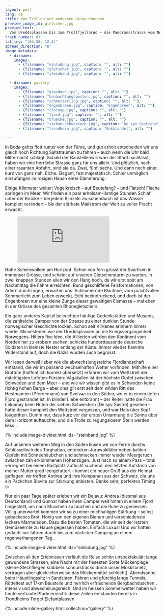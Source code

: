 ```yaml
---
layout: post
lang: de
title: Von Trollen und modernen Heimsuchungen
preview_image_id: gletscher.jpg
preview_text: |
  Vom Ureddsplassen bis zum Trollfjellbrød – die Panoramastrasse vom Nordland in den Trøndelag steckt voller Geschichten. Nach einer langen Schiffstour und dem Abstecher auf die Lofoten nehmen wir nun richtig den Heimweg unter die Räder.
track_number: 87
lat_lng: "[65.58, 12.1]"
spread_direction: "W"
image_metadata:
  - dirname:
    images:
      - {filename: "einladung.jpg", caption: "", alt: ""}
      - {filename: "gletscher.jpg", caption: "", alt: ""}
      - {filename: "steinband.jpg", caption: "", alt: ""}

  - dirname: gallery
    images:
      - {filename: "grasdach.jpg", caption: "", alt: ""}
      - {filename: "beobachtungsposten.jpg", caption: "", alt: ""}
      - {filename: "schmetterling.jpg", caption: "", alt: ""}
      - {filename: "engenbreen.jpg", caption: "Engenbreen", alt: ""}
      - {filename: "closeup.jpg", caption: "", alt: ""}
      - {filename: "fjord.jpg", caption: "", alt: ""}
      - {filename: "bruecke.jpg", caption: "", alt: ""}
      - {filename: "sieben-schwestern.jpg", caption: "De syv Søstrene", alt: ""}
      - {filename: "trondheim.jpg", caption: "Bakklandet", alt: ""}

---
```

In Bodø gehts flott runter von der Fähre, und gut erholt entscheiden wir uns gleich noch Richtung Saltstraumen zu fahren – auch wenn die Uhr bald Mitternacht schlägt. Sobald der Baustellenwirrwarr der Stadt nachlässt, haben wir eine herrliche Strasse ganz für uns allein. Und plötzlich, nach einer rasanten Abfahrt, sind sie da. Zwei, fünf, sechs. Und dann noch einer, kurz von ganz nah. Elche. Elegant, fast majestätisch. Schier unmöglich einzufangen im rosigen Hauch einer Dämmerung.

Einige Kilometer weiter: Vogelkreisch – auf Beutefang? – und Flatsch! Fische springen im Meer. Wir finden ein paar erholsam-lärmige Stunden Schlaf unter der Brücke – bei jedem Blinzeln zwischendurch ist das Wasser komplett verändert – bis der stärkste Mᴂlstrom der Welt zu voller Pracht erwacht.

<figure class="centered">
  <iframe class="youtube-fullwidth" src="https://www.youtube-nocookie.com/embed/Xuw2s2V10cI?si=XZwS_FK0DWvKqjI4" title="Saltstraumen" frameborder="0" allow="web-share" allowfullscreen></iframe>
</figure>

Hohe Scheinwolken am Horizont. Schon von fern grüsst der Svartisen in immenser Grösse, und scheint auf unseren Gletschersturm zu warten. In zwei knappen Stunden eilen wir den Hang hoch, da wir erst spät am Nachmittag die Fähre erreichten. Rund geschliffene Felsformationen, von Adern durchzogen, erwarten uns. Schimmernde Blautöne, vom prachtvollen Sommerlicht zum Leben erweckt. Echt beeindruckend, und doch ist der Engenbreen nur eine kleine Zunge dieser gewaltigen Eismasse – mal eben in der Grösse des gesamten Rhonegletschers.

Ein ganz anderes Kapitel beleuchten häufige Gedenkstätten und Museen, die zahlreiche Camper von der Strasse zu einer dunklen Stunde norwegischer Geschichte locken. Schon seit Kirkenes erinnern immer wieder Minnesteden wie der Ureddsplassen an die Kriegsvergangenheit Norwegens. Hitlers fixe Idee, die Alliierten würden den Kontinent vom Norden her zu erobern suchen, schickte hunderttausende deutsche Soldaten in kleinste Nester entlang der Küste. Immer wieder flammte Widerstand auf, doch die Nazis wurden auch begrüsst.

Wir lesen derweil lieber wie die abwechslungsreiche Fjordlandschaft entstand, die wir im passend wechselhaften Wetter vorfinden. Mithilfe einer Brottüte (hoffentlich korrekt übersetzt) erfahren wir vom Wettstreit der mächtigsten Lofoten-Fürsten: Vågakallen ist der höchste Gipfel zwischen Schweden und dem Meer – und wie wir wissen gibt es in Schweden keine richtig hohen Berge – aber dies gilt erst seit dem wilden Ritt des Hestmannen (Pferdemann) von Svolvᴂr in den Süden, wo er in einem tiefen Fjord gestrandet ist. In blinder Liebe entbrannt – der Reiter hatte die Frau Lekamøy beim Hüten der sieben Schwestern (De syv Søstre) gesehen – hatte dieser komplett den Wettstreit vergessen, und war Hals über Kopf losgeritten. Dumm nur, dass kurz vor der ersten Umarmung die Sonne über dem Horizont auftauchte, und die Trolle zu regungslosem Stein werden liess.. 

{% include image-divider.html ids="steinband.jpg" %}

Auf unserem weiteren Weg in den Süden linsen wir von Ferne durchs Schlüsselloch des Torghattan, entdecken Jurawaldtäler neben kahlen Gipfeln mit Schneehäubchen und schmecken immer wieder Meergeruch zwischen zäh erklommenen Höhenzügen. Just nach so einem Pass – total verregnet bei einem Rastplatz Zuflucht suchend, den letzten Aufstrich von meiner Mutter grad leergefuttert – kommt ein neuer Gruß aus der Heimat geflogen: wir treffen Andrea und ihre Kumpanen aus der Schweiz, die uns ein Päckchen Blevita zur Stärkung anbieten. Danke sehr, perfektes Timing (=

Nur ein paar Tage später erleben wir ein Dejavu: Andrea (diesmal aus Deutschland) und Gunnar haben ihren Camper weit hinten in einem Fjord hingestellt, um nach Muscheln zu tauchen und die Ruhe zu geniessen. Völlig unerwartet kommen wir so zu einer reichhaltigen Stärkung – selbst gebackenes Brot, Honig von den eigenen Bienen und verschiedenste leckere Marmeladen. Dazu die besten Tomaten, die wir seit der letzten Gemüseernte zu Hause gegessen haben. Einfach Luxus! Und wir hatten gedacht wir fahren durch bis zum nächsten Camping an einem regenverhangenen Tag.. 

{% include image-divider.html ids="einladung.jpg" %}

Zwischen all den Erlebnissen verläuft die Reise schön unspektakulär: lange gewundene Strassen, eine Nacht mit der fiesesten Sorte Mückenplage (kleine Stechfliegen krabbeln schnurstracks durch unser Moskitonetz, vertragen aber glücklicherweise das Mückenmittel schlecht), Abendsonne beim Häuptlingssitz in Sandsjøen, Fähren und gfürchig lange Tunnels, Rütteltest auf 17km Baustelle und herrlich erfrischende Bergbachduschen.. intensiv und abwechslungsreich. Und im heissen Sommerwetter haben wir heute vertraute Pfade erreicht: diese Zeilen entstanden bereits in Trondheims Torget Elefantplassen. 

{% include inline-gallery.html collection="gallery" %}